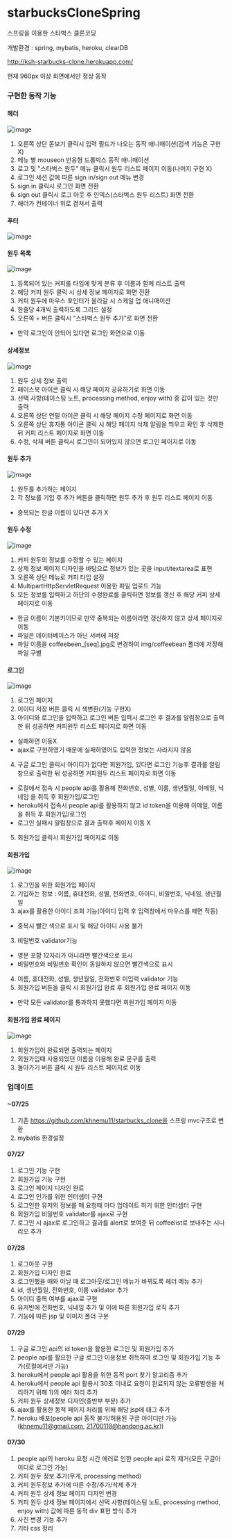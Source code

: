 # starbucksCloneSpring
스프링을 이용한 스타벅스 클론코딩

개발환경 : spring, mybatis, heroku, clearDB

http://ksh-starbucks-clone.herokuapp.com/


현재 960px 이상 화면에서만 정상 동작

### 구현한 동작 기능

#### 헤더


![image](https://user-images.githubusercontent.com/37679352/181906463-240d4a5d-c962-441b-aa7f-378249819a02.png)


1) 오른쪽 상단 돋보기 클릭시 입력 필드가 나오는 동작 애니매이션(검색 기능은 구현X)
2) 메뉴 별 mouseon 반응형 드롭박스 동작 애니매이션
3) 로고 및 "스타벅스 원두" 메뉴 클릭시 원두 리스트 페이지 이동(나머지 구현 X)
4) 로그인 세션 값에 따른 sign in/sign out 메뉴 변경
5) sign in 클릭시 로그인 화면 전환
6) sign out 클릭시 로그 아웃 후 인덱스(스타벅스 원두 리스트) 화면 전환
7) 해더가 컨테이너 위로 겹쳐서 출력


#### 푸터

![image](https://user-images.githubusercontent.com/37679352/181908760-c2a5d5e9-c599-4a82-b4e6-4d8bcb6756a6.png)



#### 원두 목록

![image](https://user-images.githubusercontent.com/37679352/181906689-a43e4d71-f28a-477e-979a-8e3f41a4cbba.png)

1) 등록되어 있는 커피를 타입에 맞게 분류 후 이름과 함께 리스트 출력
2) 해당 커피 원두 클릭 시 상세 정보 페이지로 화면 전환
3) 커피 원두에 마우스 포인터가 올라갈 시 스케일 업 애니매이션
4) 한줄당 4개씩 출력하도록 그리드 설정
5) 오른쪽 + 버튼 클릭시 "스타벅스 원두 추가"로 화면 전환
- 만약 로그인이 안되어 있다면 로그인 화면으로 이동

#### 상세정보
![image](https://user-images.githubusercontent.com/37679352/181907653-17a6d600-6533-4359-9586-a23c0899d504.png)


1) 원두 상세 정보 출력
2) 페이스북 아이콘 클릭 시 해당 페이지 공유하기로 화면 이동
3) 선택 사항(테이스팅 노트, processing method, enjoy with) 중 값이 있는 것만 출력
4) 오른쪽 상단 연필 아이콘 클릭 시 해당 페이지 수정 페이지로 화면 이동
5) 오른쪽 상단 휴지통 아이콘 클릭 시 해당 페이지 삭제 알림을 띄우고 확인 후 삭제한 뒤 커피 리스트 페이지로 화면 이동
6) 수정, 삭제 버튼 클릭시 로그인이 되어있지 않으면 로그인 페이지로 이동

#### 원두 추가
![image](https://user-images.githubusercontent.com/37679352/181908688-f94ca89d-690f-4b9a-8553-7a0e1910409a.png)

1) 원두를 추가하는 페이지
2) 각 정보를 기입 후 추가 버튼을 클릭하면 원두 추가 후 원두 리스트 페이지 이동
  - 중복되는 한글 이름이 있다면 추가 X


#### 원두 수정

![image](https://user-images.githubusercontent.com/37679352/181907444-2bdaf3de-6440-48b7-9f80-290ac348c655.png)


1) 커피 원두의 정보를 수정할 수 있는 페이지
2) 상제 정보 페이지 디자인을 바탕으로 정보가 있는 곳을 input/textarea로 표현
3) 오른쪽 상단 메뉴로 커피 타입 설정
4) MultipartHttpServletRequest 이용한 파일 업로드 기능
5) 모든 정보를 입력하고 하단의 수정완료를 클릭하면 정보를 갱신 후 해당 커피 상세 페이지로 이동
  - 한글 이름이 기본키이므로 만약 중복되는 이름이라면 갱신하지 않고 상세 페이지로 이동
  - 파일은 데이터베이스가 아닌 서버에 저장 
  - 파일 이름을 coffeebeen_[seq].jpg로 변경하여 img/coffeebean 폴더에 저장해 파일 구별
  
  
#### 로그인

![image](https://user-images.githubusercontent.com/37679352/181907990-ec1941cf-096c-4c39-8f50-202591f35983.png)


1) 로그인 페이지
2) 이이디 저장 버튼 클릭 시 색변환(기능 구현X)
3) 아이디와 로그인을 입력하고 로그인 버튼 입력시 로그인 후 결과를 알림창으로 출력한 뒤 성공하면 커피원두 리스트 페이지로 화면 이동
  - 실패하면 이동X
  - ajax로 구현하였기 때문에 실패하였어도 입력한 정보는 사라지지 않음
4) 구글 로그인 클릭시 아이디가 없다면 회원가입, 있다면 로그인 기능후 결과를 알림창으로 출력한 뒤 성공하면 커피원두 리스트 페이지로 화면 이동
  - 로컬에서 접속 시 people api를 활용해 전화번호, 성별, 이름, 생년월일, 이메일, 닉네임 을 취득 후 회원가입/로그인
  - heroku에서 접속시 people api를 활용하지 않고 id token을 이용해 이메일, 이름을 취득 후 회원가입/로그인
  - 로그인 실패시 알림창으로 결과 출력후 페이지 이동 X
5) 회원가입 클릭시 회원가입 페이지로 이동

#### 회원가입

![image](https://user-images.githubusercontent.com/37679352/181908209-020afdc7-6bb2-4033-a1a5-66575e436fa2.png)


1) 로그인을 위한 회원가입 페이지
2) 기입하는 정보 : 이름, 휴대전화, 성별, 전화번호, 아이디, 비밀번호, 닉네임, 생년월일
3) ajax를 활용한 아이디 조회 기능(아이디 입력 후 입력창에서 마우스를 떼면 작동)
  - 중복시 빨간 색으로 표시 및 해당 아이디 사용 불가
3) 비밀번호 validator기능
  - 영문 포함 12자리가 아니라면 빨간색으로 표시
  - 비밀번호와 비밀번호 확인이 동일하지 않으면 빨간색으로 표시
4) 이름, 휴대전화, 성별, 생년월일, 전화번호 미입력 validator 기능
5) 회원가입 버튼을 클릭 시 회원가입 완료 후 회원가입 완료 페이지 이동
  - 만약 모든 validator를 통과하지 못했다면 회원가입 페이지 이동 
  
 #### 회원가입 완료 페이지
 
  ![image](https://user-images.githubusercontent.com/37679352/181908446-a7f8a03c-7a79-4c26-b68d-890515e105a7.png)
  
  1) 회원가입이 완료되면 출력되는 페이지
  2) 회원가입때 사용되었던 이름을 이용해 완료 문구를 출력
  3) 돌아가기 버튼 클릭 시 원두 리스트 페이지로 이동
  

### 업데이트

#### ~07/25

1) 기존 https://github.com/khnemu11/starbucks_clone을 스프링 mvc구조로 변환
2) mybatis 환경설정

#### 07/27

1) 로그인 기능 구현
2) 회원가입 기능 구현
3) 로그인 페이지 디자인 완료
4) 로그인 인가를 위한 인터셉터 구현
5) 로그인한 유저의 정보를 매 요청때 마다 업데이트 하기 위한 인터셉터 구현
6) 회원가입 비밀번호 validator를 ajax로 구현
7) 로그인 시 ajax로 로그인하고 결과를 alert로 보여준 뒤 coffeelist로 보내주는 시나리오 추가

#### 07/28

1) 로그아웃 구현
2) 회원가입 디자인 완료
3) 로그인했을 때와 아닐 때 로그아웃/로그인 메뉴가 바뀌도록 헤더 메뉴 추가
4) id, 생년월일, 전화번호, 이름 validator 추가
5) 아이디 중복 여부를 ajax로 구현
5) 유저빈에 전화번호, 닉네임 추가 및 이에 따른 회원가입 로직 추가
6) 기능에 따른 jsp 및 이미지 폴더 구분

#### 07/29

1) 구글 로그인 api의 id token을 활용한 로그인 및 회원가입 추가
2) people api를 활요한 구글 로그인 이용정보 취득하여 로그인 및 회원가입 기능 추가(로컬에서만 가능)
3) heroku에서 people api 활용을 위한 동적 port 찾기 알고리즘 추가
4) heroku에서 people api 활용시 30초 이내로 요청이 완료되지 않는 오류발생을 처리하기 위해 1)의 에러 처리 추가
5) 커피 원두 상세정보 디자인(중반부 부분) 추가
6) ajax를 활용한 동적 페이지 처리를 위해 해당 jsp에 <meta http-equiv="Content-Security-Policy" content="upgrade-insecure-requests"> 태그 추가
7) heroku 배포(people api 동작 불가/허용된 구글 아이디만 가능(khnemu11@gmail.com, 21700118@handong.ac.kr))

#### 07/30

1) people api의 heroku 요청 시간 에러로 인한 people api 로직 제거(모든 구글아이디로 로그인 가능)
2) 커피 원두 정보 추가(무게, processing method)
3) 커피 원두정보 추가에 따른 수정/추가/삭제 추가
4) 커피 원두 상세 정보 페이지 디자인 변경
5) 커피 원두 상세 정보 페이지에서 선택 사항(테이스팅 노트, processing method, enjoy with) 값에 따른 동적 div 표현 방식 추가
6) 사진 변경 기능 추가
7) 기타 css 정리 
